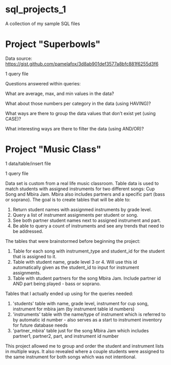 # sql_projects_1
A collection of my sample SQL files

# Project "Superbowls"
Data source: https://gist.github.com/pamelafox/3d8ab901def3577a8bfc881f6255d3f6

1 query file

Questions answered within queries:

What are average, max, and min values in the data?

What about those numbers per category in the data (using HAVING)?

What ways are there to group the data values that don’t exist yet (using CASE)?

What interesting ways are there to filter the data (using AND/OR)?

# Project "Music Class"

1 data/table/insert file

1 query file 

Data set is custom from a real life music classroom. Table data is used to match students with assigned instruments for two different songs: Cup Song and Mbira Jam. Mbira also includes partners and a specific part (bass or soprano). The goal is to create tables that will be able to: 

1. Return student names with assignmed instruments by grade level.
2. Query a list of instrument assignments per student or song.
3. See both partner student names next to assigned instrument and part.
4. Be able to query a count of instruments and see any trends that need to be addressed.

The tables that were brainstormed before beginning the project:
1. Table for each song with instrument_type and student_id for the student that is assigned to it. 
2. Table with student name, grade level 3 or 4. Will use this id automatically given as the student_id to input for instrument assignments.
3. Table with student partners for the song Mbira Jam. Include partner id AND part being played - bass or soprano.

Tables that I actually ended up using for the queries needed: 
1. 'students' table with name, grade level, instrument for cup song, instrument for mbira jam (by instrument table id numbers)
2. 'instruments' table with the name/type of instrument which is referred to by automatic id number - also serves as a start to instrument inventory for future database needs
3. 'partner_mbira' table just for the song Mbira Jam which includes partner1, partner2, part, and instrument id number 

This project allowed me to group and order the student and instrument lists in multiple ways. It also revealed where a couple students were assigned to the same instrument for both songs which was not intentional.
